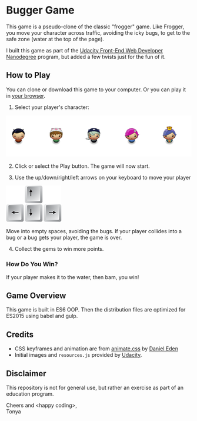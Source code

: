 # Bugger Game

This game is a pseudo-clone of the classic "frogger" game.  Like Frogger, you move your character across traffic, avoiding the icky bugs, to get to the safe zone (water at the top of the page).

I built this game as part of the [Udacity Front-End Web Developer Nanodegree](https://www.udacity.com/course/front-end-web-developer-nanodegree--nd001) program, but added a few twists just for the fun of it.

## How to Play

You can clone or download this game to your computer. Or you can play it in [your browser](https://rawgit.com/hellofromtonya/bugger-game/master/index.html).

1. Select your player's character:

![player's character](_wiki/characters.png)

2. Click or select the Play button.  The game will now start.

3. Use the up/down/right/left arrows on your keyboard to move your player

![keyboard arrows](_wiki/arrow-keys.png)

Move into empty spaces, avoiding the bugs.  If your player collides into a bug or a bug gets your player, the game is over.

4. Collect the gems to win more points.

### How Do You Win?

If your player makes it to the water, then bam, you win!

## Game Overview

This game is built in ES6 OOP.  Then the distribution files are optimized for ES2015 using babel and gulp.

## Credits

- CSS keyframes and animation are from [animate.css](https://github.com/daneden/animate.css) by [Daniel Eden](https://github.com/daneden)
- Initial images and `resources.js` provided by [Udacity](https://github.com/udacity/frontend-nanodegree-arcade-game).

## Disclaimer

This repository is not for general use, but rather an exercise as part of an education program.

Cheers and &lt;happy coding&gt;,    
Tonya